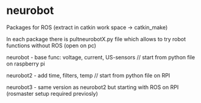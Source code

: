 # neurobot
Packages for ROS (extract in catkin work space -> catkin_make)

In each package there is pultneurobotX.py file which allows to try robot functions without ROS (open on pc)


neurobot - base func: voltage, current, US-sensors // start from python file on raspberry pi

neurobot2 - add time, filters, temp // start from python file on RPI

neurobot3 - same version as neurobot2 but starting with ROS on RPI (rosmaster setup required previosly)
